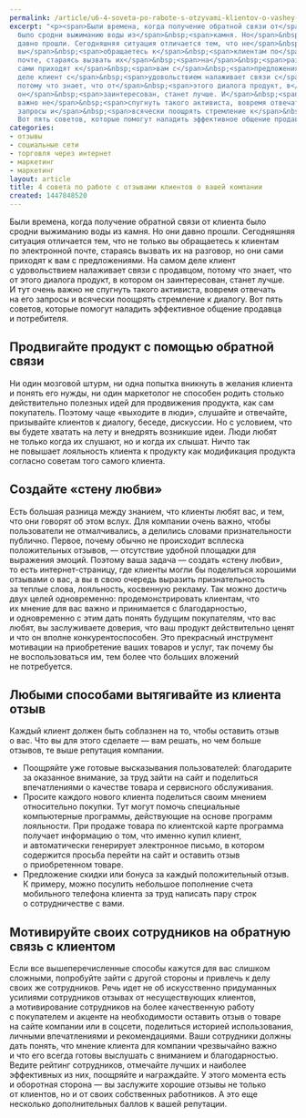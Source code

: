 ```yaml
---
permalink: /article/u6-4-soveta-po-rabote-s-otzyvami-klientov-o-vashey-kompanii
excerpt: "<p><span>Были времена, когда получение обратной связи от</span>&nbsp;<span>клиента
  было сродни выжиманию воды из</span>&nbsp;<span>камня. Но</span>&nbsp;<span>они
  давно прошли. Сегодняшняя ситуация отличается тем, что не</span>&nbsp;<span>только
  вы</span>&nbsp;<span>обращаетесь к</span>&nbsp;<span>клиентам по</span>&nbsp;<span>электронной
  почте, стараясь вызвать их</span>&nbsp;<span>на</span>&nbsp;<span>разговор, но</span>&nbsp;<span>они
  сами приходят к</span>&nbsp;<span>вам с</span>&nbsp;<span>предложениями. На</span>&nbsp;<span>самом
  деле клиент с</span>&nbsp;<span>удовольствием налаживает связи с</span>&nbsp;<span>продавцом,
  потому что знает, что от</span>&nbsp;<span>этого диалога продукт, в</span>&nbsp;<span>котором
  он</span>&nbsp;<span>заинтересован, станет лучше. И</span>&nbsp;<span>тут очень
  важно не</span>&nbsp;<span>спугнуть такого активиста, вовремя отвечать на</span>&nbsp;<span>его
  запросы и</span>&nbsp;<span>всячески поощрять стремление к</span>&nbsp;<span>диалогу.
  Вот пять советов, которые помогут наладить эффективное общение продавца и</span>&nbsp;<span>потребителя.</span></p>"
categories:
- отзывы
- социальные сети
- торговля через интернет
- маркетинг
- маркетинг
layout: article
title: 4 совета по работе с отзывами клиентов о вашей компании
created: 1447848520
---
```

Были времена, когда получение обратной связи от клиента было сродни выжиманию воды из камня. Но они давно прошли. Сегодняшняя ситуация отличается тем, что не только вы обращаетесь к клиентам по электронной почте, стараясь вызвать их на разговор, но они сами приходят к вам с предложениями. На самом деле клиент с удовольствием налаживает связи с продавцом, потому что знает, что от этого диалога продукт, в котором он заинтересован, станет лучше. И тут очень важно не спугнуть такого активиста, вовремя отвечать на его запросы и всячески поощрять стремление к диалогу. Вот пять советов, которые помогут наладить эффективное общение продавца и потребителя.

## Продвигайте продукт с помощью обратной связи ##

Ни один мозговой штурм, ни одна попытка вникнуть в желания клиента и понять его нужды, ни один маркетолог не способен родить столько действительно полезных идей для продвижения продукта, как сам покупатель. Поэтому чаще «выходите в люди», слушайте и отвечайте, призывайте клиентов к диалогу, беседе, дискуссии. Но с условием, что вы будете хватать на лету и внедрять возникшие идеи. Люди любят не только когда их слушают, но и когда их слышат. Ничто так не повышает лояльность клиента к продукту как модификация продукта согласно советам того самого клиента.

## Создайте «стену любви» ##

Есть большая разница между знанием, что клиенты любят вас, и тем, что они говорят об этом вслух. Для компании очень важно, чтобы пользователи не отмалчивались, а делились словами признательности публично. Первое, почему обычно не происходит всплеска положительных отзывов, — отсутствие удобной площадки для выражения эмоций. Поэтому ваша задача — создать «стену любви», то есть интернет-страницу, где клиенты могли бы поделиться хорошими отзывами о вас, а вы в свою очередь выразить признательность за теплые слова, лояльность, косвенную рекламу. Так можно достичь двух целей одновременно: продемонстрировать клиентам, что их мнение для вас важно и принимается с благодарностью, и одновременно с этим дать понять будущим покупателям, что вас любят, вы заслуживаете доверия, что ваш продукт действительно ценят и что он вполне конкурентоспособен. Это прекрасный инструмент мотивации на приобретение ваших товаров и услуг, так почему бы не воспользоваться им, тем более что больших вложений не потребуется.

## Любыми способами вытягивайте из клиента отзыв ##

Каждый клиент должен быть соблазнен на то, чтобы оставить отзыв о вас. Что вы для этого сделаете — вам решать, но чем больше отзывов, те выше репутация компании.

 *  Поощряйте уже готовые высказывания пользователей: благодарите за оказанное внимание, за труд зайти на сайт и поделиться впечатлениями о качестве товара и сервисного обслуживания.
 *  Просите каждого нового клиента поделиться своим мнением относительно покупки. Тут могут помочь специальные компьютерные программы, действующие на основе программ лояльности. При продаже товара по клиентской карте программа получает информацию о том, что именно купил клиент, и автоматически генерирует электронное письмо, в котором содержится просьба перейти на сайт и оставить отзыв о приобретенном товаре.
 *  Предложение скидки или бонуса за каждый положительный отзыв. К примеру, можно посулить небольшое пополнение счета мобильного телефона клиента за труд написать пару строк о сотрудничестве с вами.

## Мотивируйте своих сотрудников на обратную связь с клиентом ##

Если все вышеперечисленные способы кажутся для вас слишком сложными, попробуйте зайти с другой стороны и привлечь к делу своих же сотрудников. Речь идет не об искусственно придуманных усилиями сотрудников отзывах от несуществующих клиентов, а мотивирование сотрудников на более качественную работу с покупателем и акценте на необходимости оставить отзыв о товаре на сайте компании или в соцсети, поделиться историей использования, личными впечатлениями и рекомендациями. Ваши сотрудники должны дать понять, что мнение клиента для компании чрезвычайно важно и что его всегда готовы выслушать с вниманием и благодарностью. Ведите рейтинг сотрудников, отмечайте лучших и наиболее эффективных из них, поощряйте и награждайте. У этого момента есть и оборотная сторона — вы заслужите хорошие отзывы не только от клиентов, но и от своих собственных работников. А это еще несколько дополнительных баллов к вашей репутации.

